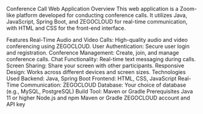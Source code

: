 Conference Call Web Application
Overview
This web application is a Zoom-like platform developed for conducting conference calls. It utilizes Java, JavaScript, Spring Boot, and ZEGOCLOUD for real-time communication, with HTML and CSS for the front-end interface.

Features
Real-Time Audio and Video Calls: High-quality audio and video conferencing using ZEGOCLOUD.
User Authentication: Secure user login and registration.
Conference Management: Create, join, and manage conference calls.
Chat Functionality: Real-time text messaging during calls.
Screen Sharing: Share your screen with other participants.
Responsive Design: Works across different devices and screen sizes.
Technologies Used
Backend: Java, Spring Boot
Frontend: HTML, CSS, JavaScript
Real-Time Communication: ZEGOCLOUD
Database: Your choice of database (e.g., MySQL, PostgreSQL)
Build Tool: Maven or Gradle
Prerequisites
Java 11 or higher
Node.js and npm
Maven or Gradle
ZEGOCLOUD account and API key
